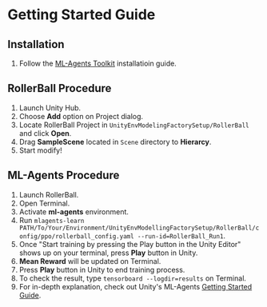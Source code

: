 # Getting Started Guide

## Installation
1. Follow the [ML-Agents Toolkit](https://github.com/Unity-Technologies/ml-agents/blob/master/docs/Installation.md) installatioin guide.

## RollerBall Procedure
1. Launch Unity Hub.
2. Choose **Add** option on Project dialog.
3. Locate RollerBall Project in `UnityEnvModelingFactorySetup/RollerBall` and click **Open**.
4. Drag **SampleScene** located in `Scene` directory to **Hierarcy**.
5. Start modify!

## ML-Agents Procedure
1. Launch RollerBall.
2. Open Terminal. 
3. Activate **ml-agents** environment.
4. Run `mlagents-learn PATH/To/Your/Environment/UnityEnvModellingFactorySetup/RollerBall/config/ppo/rollerball_config.yaml --run-id=RollerBall_Run1`.
5. Once "Start training by pressing the Play button in the Unity Editor" shows up on your terminal, press **Play** button in Unity.
6. **Mean Reward** will be updated on Terminal.
7. Press **Play** button in Unity to end training process.
8. To check the result, type `tensorboard --logdir=results` on Terminal.
9. For in-depth explanation, check out Unity's ML-Agents [Getting Started Guide](https://github.com/Unity-Technologies/ml-agents/blob/master/docs/Getting-Started.md).


